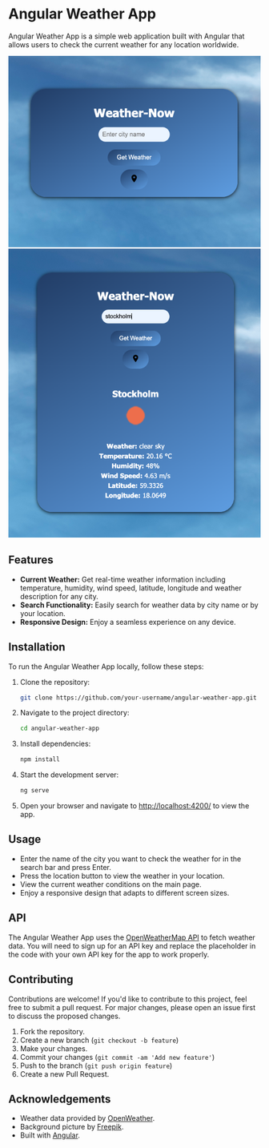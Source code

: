 # Angular Weather App

Angular Weather App is a simple web application built with Angular that allows users to check the current weather for any location worldwide.

![Weather App Screenshot](src/assets/Screenshot%201.png)
![Weather App Screenshot](src/assets/Screenshot%202.png)

## Features

- **Current Weather:** Get real-time weather information including temperature, humidity, wind speed, latitude, longitude and weather description for any city.
- **Search Functionality:** Easily search for weather data by city name or by your location.
- **Responsive Design:** Enjoy a seamless experience on any device.

## Installation

To run the Angular Weather App locally, follow these steps:

1. Clone the repository:
   ```bash
   git clone https://github.com/your-username/angular-weather-app.git
   ```
2. Navigate to the project directory:
   ```bash
   cd angular-weather-app
   ```
3. Install dependencies:
   ```bash
   npm install
   ```
4. Start the development server:
   ```bash
   ng serve
   ```
5. Open your browser and navigate to [http://localhost:4200/](http://localhost:4200/) to view the app.

## Usage

- Enter the name of the city you want to check the weather for in the search bar and press Enter.
- Press the location button to view the weather in your location.
- View the current weather conditions on the main page.
- Enjoy a responsive design that adapts to different screen sizes.

## API

The Angular Weather App uses the [OpenWeatherMap API](https://openweathermap.org/api) to fetch weather data. You will need to sign up for an API key and replace the placeholder in the code with your own API key for the app to work properly.

## Contributing

Contributions are welcome! If you'd like to contribute to this project, feel free to submit a pull request. For major changes, please open an issue first to discuss the proposed changes.

1. Fork the repository.
2. Create a new branch (`git checkout -b feature`)
3. Make your changes.
4. Commit your changes (`git commit -am 'Add new feature'`)
5. Push to the branch (`git push origin feature`)
6. Create a new Pull Request.

## Acknowledgements

- Weather data provided by [OpenWeather](https://openweathermap.org/).
- Background picture by [Freepik](https://www.freepik.com/).
- Built with [Angular](https://angular.io/).
